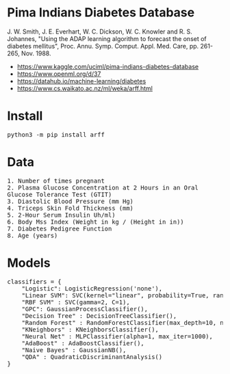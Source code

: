 # Pima Indians Diabetes Database

J. W. Smith, J. E. Everhart, W. C. Dickson, W. C. Knowler and
R. S. Johannes, "Using the ADAP learning algorithm to forecast the
onset of diabetes mellitus",
Proc. Annu. Symp. Comput. Appl. Med. Care, pp. 261-265, Nov. 1988.

- https://www.kaggle.com/uciml/pima-indians-diabetes-database
- https://www.openml.org/d/37
- https://datahub.io/machine-learning/diabetes
- https://www.cs.waikato.ac.nz/ml/weka/arff.html

# Install

<pre>
python3 -m pip install arff
</pre>

# Data

<pre>
1. Number of times pregnant
2. Plasma Glucose Concentration at 2 Hours in an Oral
Glucose Tolerance Test (GTIT)
3. Diastolic Blood Pressure (mm Hg)
4. Triceps Skin Fold Thickness (mm)
5. 2-Hour Serum Insulin Uh/ml)
6. Body Mss Index (Weight in kg / (Height in in))
7. Diabetes Pedigree Function
8. Age (years)
</pre>

# Models

<pre>
classifiers = {
    "Logistic": LogisticRegression('none'),
    "Linear SVM": SVC(kernel="linear", probability=True, random_state=0),
    "RBF SVM" : SVC(gamma=2, C=1),
    "GPC": GaussianProcessClassifier(),
    "Decision Tree" : DecisionTreeClassifier(),
    "Random Forest" : RandomForestClassifier(max_depth=10, n_estimators=100, max_features=2),
    "KNeighbors" : KNeighborsClassifier(),
    "Neural Net" : MLPClassifier(alpha=1, max_iter=1000),
    "AdaBoost" : AdaBoostClassifier(),
    "Naive Bayes" : GaussianNB(),
    "QDA" : QuadraticDiscriminantAnalysis()
}
</pre>